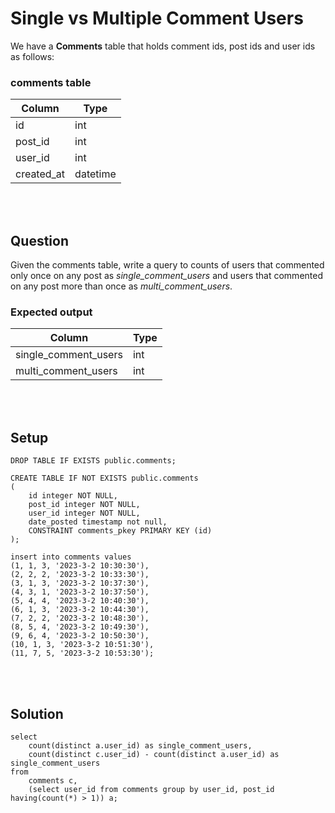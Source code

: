 # Single vs Multiple Comment Users
We have a **Comments** table that holds comment ids, post ids and user ids as follows:

### comments table
| Column     | Type     |
|------------|----------|
| id         | int      |
| post_id    | int      |
| user_id    | int      |
 | created_at | datetime |

<br><br>

## Question
Given the comments table, write a query to counts of users that commented only once on 
any post as *single_comment_users* and users that commented on any post more than once 
as *multi_comment_users*.

### Expected output
| Column               | Type |
|----------------------|------|
| single_comment_users | int  |
| multi_comment_users  | int  |


<br><br>

## Setup
```postgresql
DROP TABLE IF EXISTS public.comments;

CREATE TABLE IF NOT EXISTS public.comments
(
    id integer NOT NULL,
    post_id integer NOT NULL,
    user_id integer NOT NULL,
	date_posted timestamp not null,
    CONSTRAINT comments_pkey PRIMARY KEY (id)
);

insert into comments values
(1, 1, 3, '2023-3-2 10:30:30'),
(2, 2, 2, '2023-3-2 10:33:30'),
(3, 1, 3, '2023-3-2 10:37:30'),
(4, 3, 1, '2023-3-2 10:37:50'),
(5, 4, 4, '2023-3-2 10:40:30'),
(6, 1, 3, '2023-3-2 10:44:30'),
(7, 2, 2, '2023-3-2 10:48:30'),
(8, 5, 4, '2023-3-2 10:49:30'),
(9, 6, 4, '2023-3-2 10:50:30'),
(10, 1, 3, '2023-3-2 10:51:30'),
(11, 7, 5, '2023-3-2 10:53:30');
```

<br><br>

## Solution
```postgresql
select 
	count(distinct a.user_id) as single_comment_users, 
	count(distinct c.user_id) - count(distinct a.user_id) as single_comment_users 
from 
	comments c,
	(select user_id from comments group by user_id, post_id having(count(*) > 1)) a;
```